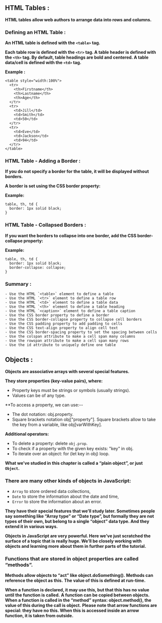## HTML Tables :

**HTML tables allow web authors to arrange data into rows and columns.**

### Defining an HTML Table : 
**An HTML table is defined with the `<table>` tag.**

**Each table row is defined with the `<tr>` tag. A table header is defined with the `<th>` tag. By default, table headings are bold and centered. A table data/cell is defined with the `<td>` tag.**

**Example :**
```
<table style="width:100%">
  <tr>
    <th>Firstname</th>
    <th>Lastname</th>
    <th>Age</th>
  </tr>
  <tr>
    <td>Jill</td>
    <td>Smith</td>
    <td>50</td>
  </tr>
  <tr>
    <td>Eve</td>
    <td>Jackson</td>
    <td>94</td>
  </tr>
</table>
```
### HTML Table - Adding a Border :
**If you do not specify a border for the table, it will be displayed without borders.**

**A border is set using the CSS border property:**

**Example:**
```
table, th, td {
  border: 1px solid black;
}
```
### HTML Table - Collapsed Borders :
**If you want the borders to collapse into one border, add the CSS border-collapse property:**

**Example:**
```
table, th, td {
  border: 1px solid black;
  border-collapse: collapse;
}
```

### Summary :
```
- Use the HTML `<table>` element to define a table
- Use the HTML `<tr>` element to define a table row
- Use the HTML `<td>` element to define a table data
- Use the HTML `<th>` element to define a table heading
- Use the HTML `<caption>` element to define a table caption
- Use the CSS border property to define a border
- Use the CSS border-collapse property to collapse cell borders
- Use the CSS padding property to add padding to cells
- Use the CSS text-align property to align cell text
- Use the CSS border-spacing property to set the spacing between cells
- Use the colspan attribute to make a cell span many columns
- Use the rowspan attribute to make a cell span many rows
- Use the id attribute to uniquely define one table
```

## Objects :

**Objects are associative arrays with several special features.**

**They store properties (key-value pairs), where:**

- Property keys must be strings or symbols (usually strings).
- Values can be of any type.

**To access a property, we can use:--

- The dot notation: obj.property.
- Square brackets notation obj["property"]. Square brackets allow to take the key from a variable, like obj[varWithKey].

**Additional operators:**

- To delete a property: delete `obj.prop`.
- To check if a property with the given key exists: "key" in obj.
- To iterate over an object: for (let key in obj) loop.

**What we’ve studied in this chapter is called a “plain object”, or just `Object`.**

### There are many other kinds of objects in JavaScript:

- `Array` to store ordered data collections,
- `Date` to store the information about the date and time,
- `Error` to store the information about an error.

**They have their special features that we’ll study later. Sometimes people say something like “Array type” or “Date type”, but formally they are not types of their own, but belong to a single “object” data type. And they extend it in various ways.**

**Objects in JavaScript are very powerful. Here we’ve just scratched the surface of a topic that is really huge. We’ll be closely working with objects and learning more about them in further parts of the tutorial.**

### Functions that are stored in object properties are called “methods”.

**Methods allow objects to “act” like object.doSomething().**
**Methods can reference the object as this.**
**The value of this is defined at run-time.**

**When a function is declared, it may use this, but that this has no value until the function is called.**
**A function can be copied between objects.**
**When a function is called in the “method” syntax: object.method(), the value of this during the call is object.**
**Please note that arrow functions are special: they have no this. When this is accessed inside an arrow function, it is taken from outside.**

